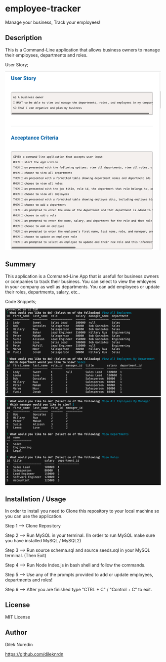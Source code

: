 # employee-tracker

Manage your business, Track your employees!


## Description

This is a Command-Line application that allows business owners to manage their employees, departments and roles. 

User Story;

<img src="./images/12-User-Story.png">


## Summary

This application is a Command-Line App that is usefull for business owners or companies to track their business. 
You can select to view the emloyees in your company as well as departments. You can add employees or update their roles, departments, salary, etc.. 

Code Snippets;

<img src="./images/Table1.png">

<img src="./images/Table2.png">


## Installation / Usage 

In order to install you need to Clone this repository to your local machine so you can use the application. 

Step 1 --> Clone Repository 

Step 2 --> Run MySQL in your terminal. (In order to run MySQL make sure you have installed MySQL / MySQL2)

Step 3 --> Run source schema.sql and source seeds.sql in your MySQL terminal. (Then Exit) 

Step 4 --> Run Node Index.js in bash shell and follow the commands. 

Step 5 --> Use any of the prompts provided to add or update employees, departments and roles! 

Step 6 --> After you are finished type "CTRL + C" / "Control + C" to exit. 


## License 

MIT License 


## Author 

Dilek Nuredin 

https://github.com/dileknrdn 
